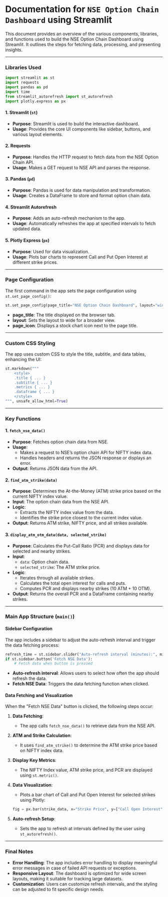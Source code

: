 # Documentation for `NSE Option Chain Dashboard` using Streamlit

This document provides an overview of the various components, libraries, and functions used to build the NSE Option Chain Dashboard using Streamlit. It outlines the steps for fetching data, processing, and presenting insights.

---

### Libraries Used
```python
import streamlit as st
import requests
import pandas as pd
import time
from streamlit_autorefresh import st_autorefresh
import plotly.express as px
```

#### 1. **Streamlit (`st`)**
   - **Purpose**: Streamlit is used to build the interactive dashboard.
   - **Usage**: Provides the core UI components like sidebar, buttons, and various layout elements.

#### 2. **Requests**
   - **Purpose**: Handles the HTTP request to fetch data from the NSE Option Chain API.
   - **Usage**: Makes a GET request to NSE API and parses the response.

#### 3. **Pandas (`pd`)**
   - **Purpose**: Pandas is used for data manipulation and transformation.
   - **Usage**: Creates a DataFrame to store and format option chain data.

#### 4. **Streamlit Autorefresh**
   - **Purpose**: Adds an auto-refresh mechanism to the app.
   - **Usage**: Automatically refreshes the app at specified intervals to fetch updated data.

#### 5. **Plotly Express (`px`)**
   - **Purpose**: Used for data visualization.
   - **Usage**: Plots bar charts to represent Call and Put Open Interest at different strike prices.

---

### Page Configuration

The first command in the app sets the page configuration using `st.set_page_config()`:

```python
st.set_page_config(page_title="NSE Option Chain Dashboard", layout="wide", page_icon="📈")
```

- **page_title**: The title displayed on the browser tab.
- **layout**: Sets the layout to wide for a broader view.
- **page_icon**: Displays a stock chart icon next to the page title.

---

### Custom CSS Styling

The app uses custom CSS to style the title, subtitle, and data tables, enhancing the UI:

```python
st.markdown("""
    <style>
    .title { ... }
    .subtitle { ... }
    .metrics { ... }
    .dataframe { ... }
    </style>
""", unsafe_allow_html=True)
```

---

### Key Functions

#### 1. **`fetch_nse_data()`**
   - **Purpose**: Fetches option chain data from NSE.
   - **Usage**: 
     - Makes a request to NSE’s option chain API for NIFTY index data.
     - Handles headers and returns the JSON response or displays an error.
   - **Output**: Returns JSON data from the API.
   
#### 2. **`find_atm_strike(data)`**
   - **Purpose**: Determines the At-the-Money (ATM) strike price based on the current NIFTY index value.
   - **Input**: The option chain data from the NSE API.
   - **Logic**:
     - Extracts the NIFTY index value from the data.
     - Identifies the strike price closest to the current index value.
   - **Output**: Returns ATM strike, NIFTY price, and all strikes available.

#### 3. **`display_atm_otm_data(data, selected_strike)`**
   - **Purpose**: Calculates the Put-Call Ratio (PCR) and displays data for selected and nearby strikes.
   - **Input**: 
     - `data`: Option chain data.
     - `selected_strike`: The ATM strike price.
   - **Logic**:
     - Iterates through all available strikes.
     - Calculates the total open interest for calls and puts.
     - Computes PCR and displays nearby strikes (10 ATM + 10 OTM).
   - **Output**: Returns the overall PCR and a DataFrame containing nearby strikes.

---

### Main App Structure (`main()`)

#### Sidebar Configuration

The app includes a sidebar to adjust the auto-refresh interval and trigger the data fetching process:

```python
refresh_time = st.sidebar.slider("Auto-refresh interval (minutes):", min_value=1, max_value=60, value=5, step=1)
if st.sidebar.button('Fetch NSE Data'):
    # Fetch data when button is pressed
```

- **Auto-refresh interval**: Allows users to select how often the app should refresh the data.
- **Fetch NSE Data**: Triggers the data fetching function when clicked.

#### Data Fetching and Visualization

When the "Fetch NSE Data" button is clicked, the following steps occur:
1. **Data Fetching**:
   - The app calls `fetch_nse_data()` to retrieve data from the NSE API.
   
2. **ATM and Strike Calculation**:
   - It uses `find_atm_strike()` to determine the ATM strike price based on NIFTY index data.
   
3. **Display Key Metrics**:
   - The NIFTY Index value, ATM strike price, and PCR are displayed using `st.metric()`.

4. **Data Visualization**:
   - Plots a bar chart of Call and Put Open Interest for selected strikes using Plotly:
   ```python
   fig = px.bar(strike_data, x="Strike Price", y=["Call Open Interest", "Put Open Interest"], barmode="group")
   ```

5. **Auto-refresh Setup**:
   - Sets the app to refresh at intervals defined by the user using `st_autorefresh()`.

---

### Final Notes

- **Error Handling**: The app includes error handling to display meaningful error messages in case of failed API requests or exceptions.
- **Responsive Layout**: The dashboard is optimized for wide screen layouts, making it suitable for tracking large datasets.
- **Customization**: Users can customize refresh intervals, and the styling can be adjusted to fit specific design needs.


